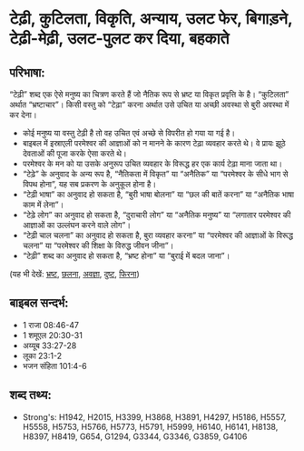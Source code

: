 # टेढ़ी, कुटिलता, विकृति, अन्याय, उलट फेर, बिगाड़ने,  टेढ़ी-मेढ़ी,  उलट-पुलट कर दिया, बहकाते #

## परिभाषा: ##

“टेढ़ी” शब्द एक ऐसे मनुष्य का चित्रण करते हैं जो नैतिक रूप से भ्रष्ट या विकृत प्रवृत्ति के है। “कुटिलता” अर्थात “भ्रष्टाचार”। किसी वस्तु को “टेढ़ा” करना अर्थात उसे उचित या अच्छी अवस्था से बुरी अवस्था में कर देना।

* कोई मनुष्य या वस्तु टेढ़ी है तो वह उचित एवं अच्छे से विपरीत हो गया या गई है।
* बाइबल में इस्राएली परमेश्वर की आज्ञाओं को न मानने के कारण टेढ़ा व्यवहार करते थे। वे प्रायः झूठे देवताओं की पूजा करके ऐसा करते थे।
* परमेश्वर के मन को या उसके अनुरूप उचित व्यवहार के विरूद्ध हर एक कार्य टेढ़ा माना जाता था।
* “टेढ़े” के अनुवाद के अन्य रूप है, “नैतिकता में विकृत” या “अनैतिक” या “परमेश्वर के सीधे भाग से विपथ होना”, यह सब प्रकरण के अनुकूल होना है।
* “टेढ़ी भाषा” का अनुवाद हो सकता है, “बुरी भाषा बोलना” या “छल की बातें करना” या “अनैतिक भाषा काम में लेना”।
* “टेढ़े लोग” का अनुवाद हो सकता है, “दुराचारी लोग” या “अनैतिक मनुष्य” या “लगातार परमेश्वर की आज्ञाओं का उल्लंघन करने वाले लोग”।
* “टेढ़ी चाल चलना” का अनुवाद हो सकता है, बुरा व्यवहार करना” या “परमेश्वर की आज्ञाओं के विरूद्ध चलना” या “परमेश्वर की शिक्षा के विरुद्ध जीवन जीना”।
* “टेढ़ी” शब्द का अनुवाद हो सकता है, “भ्रष्ट होना” या “बुराई में बदल जाना”।

(यह भी देखें: [भ्रष्ट](../corrupt.md), [छलना](../deceive.md), [अवज्ञा](../disobey.md), [दुष्ट](../evil.md), [फिरना](../turn.md))

## बाइबल सन्दर्भ: ##

* 1 राजा 08:46-47
* 1 शमूएल 20:30-31
* अय्यूब 33:27-28
* लूका 23:1-2
* भजन संहिता 101:4-6

## शब्द तथ्य: ##

* Strong's: H1942, H2015, H3399, H3868, H3891, H4297, H5186, H5557, H5558, H5753, H5766, H5773, H5791, H5999, H6140, H6141, H8138, H8397, H8419, G654, G1294, G3344, G3346, G3859, G4106
